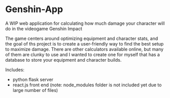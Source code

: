 # Genshin-App
A WIP web application for calculating how much damage your character will do in the videogame Genshin Impact

The game centers around optimizing equipment and character stats, and the goal of ths project is to create a user-friendly way to find the best setup to maximize damage. There are other calculators available online, but many of them are clunky to use and I wanted to create one for myself that has a database to store your equipment and character builds.

Includes:
- python flask server
- react.js front end (note: node_modules folder is not included yet due to large number of files)
